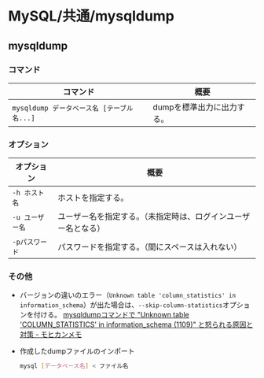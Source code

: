 # MySQL/共通/mysqldump

## mysqldump

### コマンド

| コマンド                           | 概要              |
|--------------------------------|-----------------|
| `mysqldump データベース名 [テーブル名...]` | dumpを標準出力に出力する。 |

### オプション

| オプション      | 概要                              |
|------------|---------------------------------|
| `-h ホスト名`  | ホストを指定する。                       |
| `-u ユーザー名` | ユーザー名を指定する。（未指定時は、ログインユーザー名となる） |
| `-pパスワード`  | パスワードを指定する。（間にスペースは入れない）        |

### その他

- バージョンの違いのエラー（`Unknown table 'column_statistics' in information_schema`）が出た場合は、`--skip-column-statistics`オプションを付ける。
  [mysqldumpコマンドで "Unknown table 'COLUMN_STATISTICS' in information_schema (1109)" と怒られる原因と対策 - モヒカンメモ](https://blog.pinkumohikan.com/entry/mysqldump-disable-column-statistics)

- 作成したdumpファイルのインポート

  ```bash
  mysql [データベース名] < ファイル名
  ```
